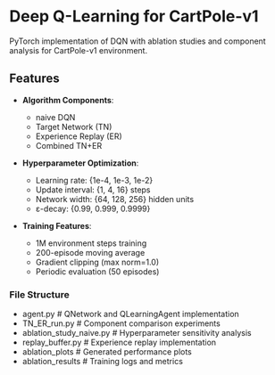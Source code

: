 # Deep Q-Learning for CartPole-v1


PyTorch implementation of DQN with ablation studies and component analysis for CartPole-v1 environment.

## Features

- **Algorithm Components**:
  - naive DQN
  - Target Network (TN)
  - Experience Replay (ER)
  - Combined TN+ER

- **Hyperparameter Optimization**:
  - Learning rate: {1e-4, 1e-3, 1e-2}
  - Update interval: {1, 4, 16} steps
  - Network width: {64, 128, 256} hidden units
  - ε-decay: {0.99, 0.999, 0.9999}

- **Training Features**:
  - 1M environment steps training
  - 200-episode moving average
  - Gradient clipping (max norm=1.0)
  - Periodic evaluation (50 episodes)


### File Structure


- agent.py               # QNetwork and QLearningAgent implementation
- TN_ER_run.py                 # Component comparison experiments
- ablation_study_naive.py      # Hyperparameter sensitivity analysis
- replay_buffer.py       # Experience replay implementation
- ablation_plots               # Generated performance plots
- ablation_results               # Training logs and metrics

